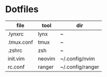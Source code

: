 # Dotfiles

| file		| tool		| dir			|
| ---		| ---		| ---			|
| .lynxrc	| lynx		| ~			|
| .tmux.conf	| tmux	 	| ~			|
| .zshrc	| zsh	 	| ~			|
| init.vim	| neovim 	| ~/.config/nvim	|
| rc.conf	| ranger 	| ~/.config/ranger	|
